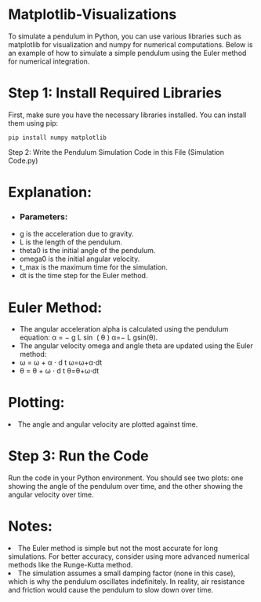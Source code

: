 <h1>Matplotlib-Visualizations</h1>
<p>To simulate a pendulum in Python, you can use various libraries such as matplotlib for visualization and numpy for numerical computations. Below is an example of how to simulate a simple pendulum using the Euler method for numerical integration.</p>

<h1>Step 1: Install Required Libraries</h1>
<p>First, make sure you have the necessary libraries installed. You can install them using pip:</p>

```pip install numpy matplotlib```

<span>Step 2: Write the Pendulum Simulation Code in this File (Simulation Code.py)</span>


<h1>Explanation:</h1>

- <h3>Parameters:</h3>

<ul>
  <li>g is the acceleration due to gravity.</li>
  <li>L is the length of the pendulum.</li>
  <li>theta0 is the initial angle of the pendulum.</li>
  <li>omega0 is the initial angular velocity.</li>
  <li>t_max is the maximum time for the simulation.</li>
  <li>dt is the time step for the Euler method.</li>
</ul>

<h1>Euler Method:</h1>

<ul>
  <li>The angular acceleration alpha is calculated using the pendulum equation: 
α
=
−
g
L
sin
⁡
(
θ
)
α=− 
L
g
​
 sin(θ).</li>
  <li>The angular velocity omega and angle theta are updated using the Euler method:</li>
  <li>ω
=
ω
+
α
⋅
d
t
ω=ω+α⋅dt</li>
  <li>θ
=
θ
+
ω
⋅
d
t
θ=θ+ω⋅dt</li>
</ul>

<h1>Plotting:</h1>
<li>The angle and angular velocity are plotted against time.</li>


<h1>Step 3: Run the Code</h1>
<p>Run the code in your Python environment. You should see two plots: one showing the angle of the pendulum over time, and the other showing the angular velocity over time.</p>

 <h1>Notes:</h1>

 <li>The Euler method is simple but not the most accurate for long simulations. For better accuracy, consider using more advanced numerical methods like the Runge-Kutta method.</li>
 <li>The simulation assumes a small damping factor (none in this case), which is why the pendulum oscillates indefinitely. In reality, air resistance and friction would cause the pendulum to slow down over time.</li>
